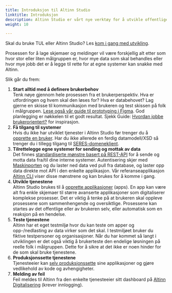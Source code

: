 ```yaml
---
title: Introduksjon til Altinn Studio
linktitle: Introduksjon
description: Altinn Studio er vårt nye verktøy for å utvikle offentlige digitale tjenester. Dette kan være alt fra helt enkle skjema til avanserte applikasjoner.
weight: 10

---
```


Skal du bruke TUL eller Altinn Studio? Les [kom i gang med utvikling](/docs/kom-i-gang-med-utvikling/#skal-du-bruke-tul-eller-altinn-studio). 



Prosessen for å lage skjemaer og meldinger vil være forskjellig alt etter som hvor stor eller liten målgruppen er, hvor mye data som skal behandles eller hvor mye jobb det er å legge til rette for at egne systemer kan snakke med Altinn.

Slik går du frem: 

1. **Start alltid med å definere brukerbehov**  
Tenk nøye gjennom hele prosessen fra et brukerperspektiv. Hva er utfordringen og hvem skal den løses for? Hva er databehovet? Lag gjerne en skisse til kommunikasjon med brukeren og test skissen på folk i målgruppen. [Lese også vår guide til prototyping i Figma](https://docs.altinn.studio/design/figma/). God planlegging er nøkkelen til et godt resultat. Sjekk Guide: [Hvordan jobbe brukerorientert?](https://www.altinndigital.no/kom-i-gang/hvordan-jobbe-brukerorientert/) for inspirasjon.
2. **Få tilgang til systemer**  
Hvis du ikke har utviklet tjenester i Altinn Studio før trenger du å [opprette en bruker](/docs/altinn-studio/first-time-setup/). Har du ikke allerede en ferdig datamodell/XSD så trenger du i tillegg tilgang til [SERES-domeneklient](/docs/seres/).
3. **Tilrettelegge egne systemer for sending og mottak av data**  
Det finnes [standardiserte mønstre basert på REST-API](https://docs.altinn.studio/teknologi/altinnstudio/altinn-api/) for å sende og motta data fra/til dine interne systemer. Autentisering skjer med [Maskinporten](https://www.digdir.no/digitale-felleslosninger/maskinporten/869) og du laster ned data ved pull fra database, og laster opp data direkte mot API i den enkelte applikasjon. Vår referanseapplikasjon [Altinn CLI](https://github.com/Altinn/altinn-cli) ​viser disse mønstrene og kan brukes for å komme i gang.
4. **Utvikle tjenestene**  
Altinn Studio brukes til å [opprette applikasjoner](/docs/altinn-studio/app-creation/create-app/) (apps). En app kan være alt fra enkle skjemaer til større avanserte applikasjoner som digitaliserer komplekse prosesser. Det er viktig å tenke på at brukeren skal oppleve prosessene som sammenhengende og oversiktlige. Prosessene kan startes av det offentlige eller av brukeren selv, eller automatisk som en reaksjon på en hendelse.
5. **Teste tjenestene**  
Altinn har et eget testmiljø hvor du kan teste om apper og opp-/nedlasting av data virker som det skal. I testmiljøet bruker du fiktive testpersoner og organisasjoner. Når du har kommet så langt i utviklingen er det også viktig å brukerteste den endelige løsningen på reelle folk i målgruppen. Dette for å sikre at det ikke er noen hinder for de som skal bruke tjenestene.
6. **Produksjonssette tjenestene**  
Tjenesteeier kan [selv produksjonssette](/docs/altinn-studio/deploy-maintain/) sine applikasjoner og gjøre vedlikehold av kode og avhengigheter.
7. **Melding av feil**  
Feil meldes til Altinn fra den enkelte tjenesteeier sitt dashboard på [Altinn Digitalisering](https://www.altinndigital.no/oversikt/) (krever innlogging).

